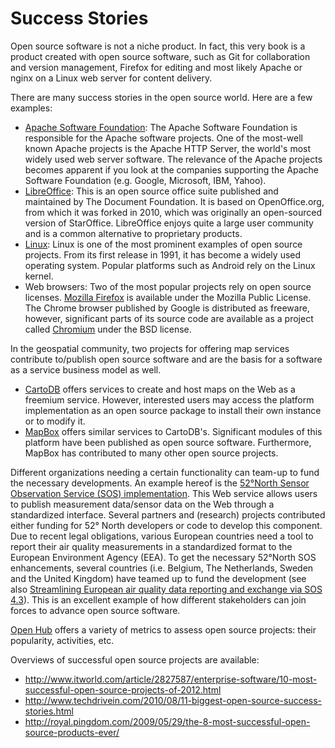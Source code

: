 # Success Stories

Open source software is not a niche product. In fact, this very book is a product created with open source software, such as Git for collaboration and version management, Firefox for editing and most likely Apache or nginx on a Linux web server for content delivery.

There are many success stories in the open source world. Here are a few examples:
* [Apache Software Foundation](http://www.apache.org/): The Apache Software Foundation is responsible for the Apache software projects. One of the most-well known Apache projects is the Apache HTTP Server, the world's most widely used web server software. The relevance of the Apache projects becomes apparent if you look at the companies supporting the Apache Software Foundation (e.g. Google, Microsoft, IBM, Yahoo).
* [LibreOffice](http://www.libreoffice.org/): This is an open source office suite published and maintained by The Document Foundation. It is based on OpenOffice.org, from which it was forked in 2010, which was originally an open-sourced version of StarOffice. LibreOffice enjoys quite a large user community and is a common alternative to proprietary products.
* [Linux](https://en.wikipedia.org/wiki/Linux): Linux is one of the most prominent examples of open source projects. From its first release in 1991, it has become a widely used operating system. Popular platforms such as Android rely on the Linux kernel. 
* Web browsers: Two of the most popular projects rely on open source licenses. [Mozilla Firefox](https://www.firefox.com/) is available under the Mozilla Public License. The Chrome browser published by Google is distributed as freeware, however, significant parts of its source code are available as a project called [Chromium](https://www.chromium.org/) under the BSD license.

In the geospatial community, two projects for offering map services contribute to/publish open source software and are the basis for a software as a service business model as well.
* [CartoDB](https://cartodb.com/) offers services to create and host maps on the Web as a freemium service. However, interested users may access the platform implementation as an open source package to install their own instance or to modify it.
* [MapBox](https://www.mapbox.com/about/open/) offers similar services to CartoDB's. Significant modules of this platform have been published as open source software. Furthermore, MapBox has contributed to many other open source projects. 

Different organizations needing a certain functionality can team-up to fund the necessary developments. An example hereof is the [52°North Sensor Observation Service (SOS) implementation](http://52north.org/sos). This  Web service allows users to publish measurement data/sensor data on the Web through a standardized interface. Several partners and (research) projects contributed either funding for 52° North developers or code to develop this component. Due to recent legal obligations, various European countries need a tool to report their air quality measurements in a standardized format to the European Environment Agency (EEA). To get the necessary 52°North SOS enhancements, several countries (i.e. Belgium, The Netherlands, Sweden and the United Kingdom) have teamed up to fund the development (see also [Streamlining European air quality data reporting and exchange via SOS 4.3](http://52north.org/412-streamlining-european-air-quality-data-reporting-and-exchange-via-sos-4-3)). This is an excellent example of how different stakeholders can join forces to advance open source software.

[Open Hub](https://www.openhub.net/) offers a variety of metrics to assess open source projects: their popularity, activities, etc.

Overviews of successful open source projects are available:
* http://www.itworld.com/article/2827587/enterprise-software/10-most-successful-open-source-projects-of-2012.html
* http://www.techdrivein.com/2010/08/11-biggest-open-source-success-stories.html
* http://royal.pingdom.com/2009/05/29/the-8-most-successful-open-source-products-ever/

